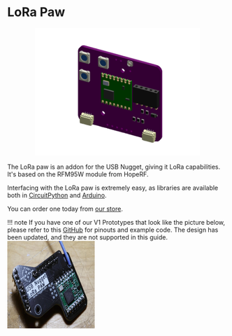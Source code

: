 # LoRa Paw

<center>
  <img src="assets/lora-paw-iso.png" alt="3D Isometric view of the LoRa paw" height="75%" width="75%">
</center>

The LoRa paw is an addon for the USB Nugget, giving it LoRa capabilities. It's based on the RFM95W module from HopeRF.

Interfacing with the LoRa paw is extremely easy, as libraries are available both in [CircuitPython](https://github.com/adafruit/Adafruit_CircuitPython_RFM9x) and [Arduino](https://github.com/sandeepmistry/arduino-LoRa).

You can order one today from [our store](https://retia.io/products/lora-breakout-for-usb-nugget).


!!! note
    If you have one of our V1 Prototypes that look like the picture below, please refer to this [GitHub](https://github.com/RetiaLLC/RFM95w_LoRa_Nugget) for pinouts and example code. The design has been updated, and they are not supported in this guide.
    <img src="assets/lora-paw-v1.jpg" height="200" width="200" alt="Version 1 LoRa paw">
